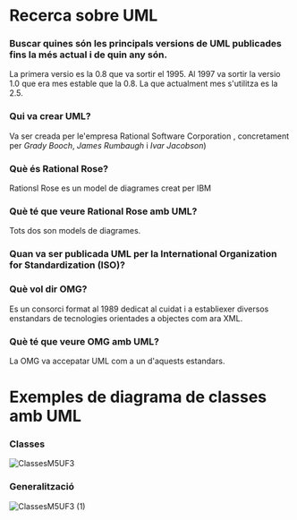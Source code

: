 # Recerca sobre UML

### Buscar quines són les principals versions de UML publicades fins la més actual i de quin any són.

La primera versio es la 0.8 que va sortir el 1995.
Al 1997 va sortir la versio 1.0 que era mes estable que la 0.8.
La que actualment mes s'utilitza es la 2.5.

### Qui va crear UML?

Va ser creada per le'empresa Rational Software Corporation , concretament per *Grady Booch*, *James Rumbaugh* i *Ivar Jacobson*)

### Què és Rational Rose?

Rationsl Rose es un model de diagrames creat per IBM 

### Què té que veure Rational Rose amb UML?

Tots dos son models de diagrames.

### Quan va ser publicada UML per la International Organization for Standardization (ISO)?



### Què vol dir OMG?

Es un consorci format al 1989 dedicat al cuidat i a establiexer diversos enstandars de tecnologies orientades a objectes com ara XML.

### Què té que veure OMG amb UML?

La OMG va accepatar UML com a un d'aquests estandars.

# Exemples de diagrama de classes amb UML

### Classes

![ClassesM5UF3](https://user-images.githubusercontent.com/113586166/222081888-c694372f-967f-4230-a850-a14be660dbb5.png)

### Generalització

![ClassesM5UF3 (1)](https://user-images.githubusercontent.com/113586166/222089795-2abb5fb7-78ec-469f-8637-3cd03abc9c20.png)


